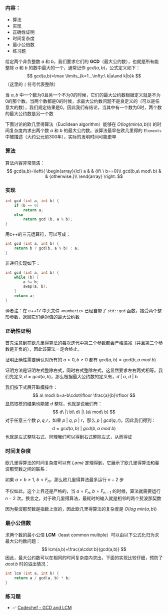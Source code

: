 ### 内容：

- 算法
- 实现
- 正确性证明
- 时间复杂度
- 最小公倍数
- 练习题



给定两个非负整数 $a$ 和 $b$，我们要求它们的 **GCD**（最大公约数），也就是所有能整除 $a$ 和 $b$ 的数中最大的一个，通常记作 $gcd(a, b)$，公式定义如下：
$$
gcd(a,b)=\max \limits_{k=1...\infty:\ k|a\and k|b}k
$$
（这里的 `|` 符号代表整除）

当 $a,b$ 中一个数为0且另一个不为0的时候，它们的最大公约数根据定义就是不为0的那个数。当两个数都是0的时候，求最大公约数问题不是良定义的（可以是任意大的数），我们规定结果是0。因此我们有结论，当其中有一个数为0时，两个数的最大公约数是另一个数

下面讨论的欧几里得算法（Euclidean algorithm）能够在 $O(log(min(a,b)))$ 的时间复杂度内求出两个数 $a$ 和 $b$ 的最大公约数。该算法最早在欧几里得的 `Elements` 中被描述（大约公元前300年），实际的发明时间可能更早



### 算法

算法内容非常简洁：
$$
gcd(a,b)=\left\{
\begin{array}{lcl}
a & & {if\ \ b==0}\\
gcd(b,a\ mod\ b) & & {otherwise.}\\
\end{array} \right.
$$


### 实现

```c++
int gcd (int a, int b) {
    if (b == 0)
        return a;
    else
        return gcd (b, a % b);
}
```

用c++的三元运算符，可以写成：

```c++
int gcd (int a, int b) {
    return b ? gcd(b, a % b) : a;
}
```

非递归实现如下：

```c++
int gcd (int a, int b) {
    while (b) {
        a %= b;
        swap(a, b);
    }
    return a;
}
```

译者注：在 c++17 中头文件 `<numberic>` 已经自带了 `std::gcd` 函数，接受两个整形参数，返回它们绝对值的最大公约数



### 正确性证明

首先注意到在欧几里得算法的每次迭代中第二个参数都会严格递减（并且第二个参数是非负的），因此该算法一定会终止。

证明正确性需要确认对所有的 $a>0,b\geq 0$ 都有 $gcd(a,b)=gcd(b,a\ mod\ b)$

证明方法是证明左式整除右式，同时右式整除左式，这显然要求左右两式相等。我们先定义 $d=gcd(a,b)$，那么根据最大公约数的定义有，$d\ |\ a,\ d\ |\ b$

我们按下式展开取模操作：
$$
a\ mod\ b=a-b\cdot\lfloor \frac{a}{b}\rfloor
$$
显然取模的结果也能被 $d$ 整除，也就是说我们有：
$$
d\ |\ b\\
d\ |\ (a\ mod\ b)
$$
对于任意三个数 $p,q,r$，如果 $p\ |\ q,\ p\ |\ r$，那么 $p\ |\ gcd(q,r)$。因此我们得到：
$$
d=gcd(a,b)\ |\ gcd(b, a\ mod\ b)
$$
也就是左式整除右式，同理我们可以得到右式整除左式，从而得证



### 时间复杂度

欧几里得算法的时间复杂度可以有 $Lam\acute{e}$ 定理得到，它展示了欧几里得算法和斐波那契数之间的联系：

如果 $a>b\geq 1,\ b<F_n$，那么欧几里得算法最多运行 $n-2$ 步

不仅如此，这个上界还是严格的，当 $a=F_n,\ b=F_{n-1}$ 的时候，算法就需要运行 $n-2$ 次。换言之，对于欧几里得算法，最耗时的输入就是相邻的两个斐波那契数

因为斐波那契数是指数上涨的，因此欧几里得算法的复杂度是 $O(log\ min(a,b))$



### 最小公倍数

求两个数的最小公倍 **LCM**（least common multiple）可以由以下公式化归为求最大公约数问题：
$$
lcm(a,b)=\frac{a\cdot b}{gcd(a,b)}
$$
因此，最大公约数可以在相同的时间复杂度内求出，下面的实现比较仔细，预防了 $a\cot b$ 时的溢出情况：

```c++
int lcm (int a, int b) {
    return a / gcd(a, b) * b;
}
```



### 练习题

- ✅ [Codechef - GCD and LCM](https://www.codechef.com/problems/FLOW016)

